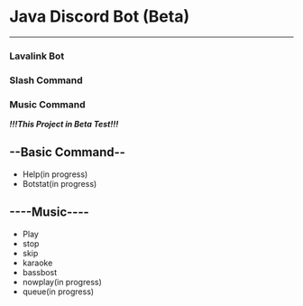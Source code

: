 # Java Discord Bot (Beta)

  

* * *

###   

### Lavalink Bot

### Slash Command

### Music Command

  

  

**_!!!This Project in Beta Test!!!_**

  

## \--Basic Command--

- Help(in progress)
- Botstat(in progress)

##   

## \----Music----

- Play
- stop
- skip
- karaoke
- bassbost
- nowplay(in progress)
- queue(in progress)
